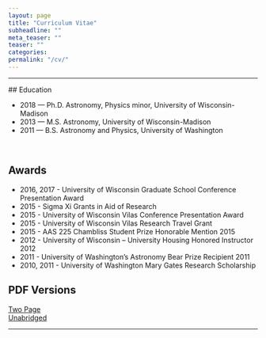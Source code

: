 ```yaml
---
layout: page
title: "Curriculum Vitae"
subheadline: ""
meta_teaser: ""
teaser: ""
categories:
permalink: "/cv/"
---
```

<!--more-->
<hr>
## Education
<UL>
<LI>2018 — Ph.D. Astronomy, Physics minor, University of Wisconsin-Madison
<LI>2013 — M.S. Astronomy, University of Wisconsin-Madison
<LI>2011 — B.S. Astronomy and Physics, University of Washington
</UL>

<br/>

## Awards
<UL>
<LI>2016, 2017 - University of Wisconsin Graduate School Conference Presentation Award
<LI>2015 - Sigma Xi Grants in Aid of Research
<LI>2015 - University of Wisconsin Vilas Conference Presentation Award
<LI>2015 - University of Wisconsin Vilas Research Travel Grant
<LI>2015 - AAS 225 Chambliss Student Prize Honorable Mention 2015
<LI>2012 - University of Wisconsin – University Housing Honored Instructor 2012
<LI>2011 - University of Washington’s Astronomy Bear Prize Recipient 2011
<LI>2010, 2011 - University of Washington Mary Gates Research Scholarship 
</UL>
  
## PDF Versions
<a href='/local_files/Tofflemire_CV_2page.pdf' target="_blank">Two Page</a>
<br/>
<a href='/local_files/Tofflemire_CV.pdf' target="_blank">Unabridged</a>

<hr>
